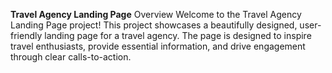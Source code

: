 **Travel Agency Landing Page**
Overview
Welcome to the Travel Agency Landing Page project! This project showcases a beautifully designed, user-friendly landing page for a travel agency. The page is designed to inspire travel enthusiasts, provide essential information, and drive engagement through clear calls-to-action.
